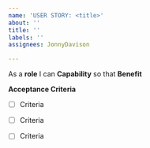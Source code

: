 ```yaml
---
name: 'USER STORY: <title>'
about: ''
title: ''
labels: ''
assignees: JonnyDavison

---
```


As a **role** I can **Capability** so that **Benefit**

**Acceptance Criteria**

- [ ] Criteria
- [ ] Criteria
- [ ] Criteria

